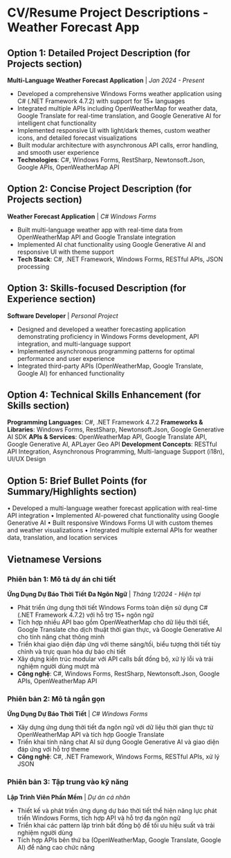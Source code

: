 # CV/Resume Project Descriptions - Weather Forecast App

## Option 1: Detailed Project Description (for Projects section)

**Multi-Language Weather Forecast Application** | *Jan 2024 - Present*
- Developed a comprehensive Windows Forms weather application using C# (.NET Framework 4.7.2) with support for 15+ languages
- Integrated multiple APIs including OpenWeatherMap for weather data, Google Translate for real-time translation, and Google Generative AI for intelligent chat functionality
- Implemented responsive UI with light/dark themes, custom weather icons, and detailed forecast visualizations
- Built modular architecture with asynchronous API calls, error handling, and smooth user experience
- **Technologies**: C#, Windows Forms, RestSharp, Newtonsoft.Json, Google APIs, OpenWeatherMap API

## Option 2: Concise Project Description (for Projects section)

**Weather Forecast Application** | *C# Windows Forms*
- Built multi-language weather app with real-time data from OpenWeatherMap API and Google Translate integration
- Implemented AI chat functionality using Google Generative AI and responsive UI with theme support
- **Tech Stack**: C#, .NET Framework, Windows Forms, RESTful APIs, JSON processing

## Option 3: Skills-focused Description (for Experience section)

**Software Developer** | *Personal Project*
- Designed and developed a weather forecasting application demonstrating proficiency in Windows Forms development, API integration, and multi-language support
- Implemented asynchronous programming patterns for optimal performance and user experience
- Integrated third-party APIs (OpenWeatherMap, Google Translate, Google AI) for enhanced functionality

## Option 4: Technical Skills Enhancement (for Skills section)

**Programming Languages**: C#, .NET Framework 4.7.2
**Frameworks & Libraries**: Windows Forms, RestSharp, Newtonsoft.Json, Google Generative AI SDK
**APIs & Services**: OpenWeatherMap API, Google Translate API, Google Generative AI, APLayer Geo API
**Development Concepts**: RESTful API Integration, Asynchronous Programming, Multi-language Support (i18n), UI/UX Design

## Option 5: Brief Bullet Points (for Summary/Highlights section)

• Developed a multi-language weather forecast application with real-time API integration
• Implemented AI-powered chat functionality using Google Generative AI
• Built responsive Windows Forms UI with custom themes and weather visualizations
• Integrated multiple external APIs for weather data, translation, and location services

## Vietnamese Versions

### Phiên bản 1: Mô tả dự án chi tiết

**Ứng Dụng Dự Báo Thời Tiết Đa Ngôn Ngữ** | *Tháng 1/2024 - Hiện tại*
- Phát triển ứng dụng thời tiết Windows Forms toàn diện sử dụng C# (.NET Framework 4.7.2) với hỗ trợ 15+ ngôn ngữ
- Tích hợp nhiều API bao gồm OpenWeatherMap cho dữ liệu thời tiết, Google Translate cho dịch thuật thời gian thực, và Google Generative AI cho tính năng chat thông minh
- Triển khai giao diện đáp ứng với theme sáng/tối, biểu tượng thời tiết tùy chỉnh và trực quan hóa dự báo chi tiết
- Xây dựng kiến trúc modular với API calls bất đồng bộ, xử lý lỗi và trải nghiệm người dùng mượt mà
- **Công nghệ**: C#, Windows Forms, RestSharp, Newtonsoft.Json, Google APIs, OpenWeatherMap API

### Phiên bản 2: Mô tả ngắn gọn

**Ứng Dụng Dự Báo Thời Tiết** | *C# Windows Forms*
- Xây dựng ứng dụng thời tiết đa ngôn ngữ với dữ liệu thời gian thực từ OpenWeatherMap API và tích hợp Google Translate
- Triển khai tính năng chat AI sử dụng Google Generative AI và giao diện đáp ứng với hỗ trợ theme
- **Công nghệ**: C#, .NET Framework, Windows Forms, RESTful APIs, xử lý JSON

### Phiên bản 3: Tập trung vào kỹ năng

**Lập Trình Viên Phần Mềm** | *Dự án cá nhân*
- Thiết kế và phát triển ứng dụng dự báo thời tiết thể hiện năng lực phát triển Windows Forms, tích hợp API và hỗ trợ đa ngôn ngữ
- Triển khai các pattern lập trình bất đồng bộ để tối ưu hiệu suất và trải nghiệm người dùng
- Tích hợp APIs bên thứ ba (OpenWeatherMap, Google Translate, Google AI) để nâng cao chức năng